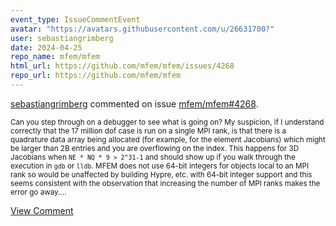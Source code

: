 ```yaml
---
event_type: IssueCommentEvent
avatar: "https://avatars.githubusercontent.com/u/26631700?"
user: sebastiangrimberg
date: 2024-04-25
repo_name: mfem/mfem
html_url: https://github.com/mfem/mfem/issues/4268
repo_url: https://github.com/mfem/mfem
---
```


<a href='https://github.com/sebastiangrimberg' target='_blank'>sebastiangrimberg</a> commented on issue <a href='https://github.com/mfem/mfem/issues/4268' target='_blank'>mfem/mfem#4268</a>.

<small>Can you step through on a debugger to see what is going on? My suspicion, if I understand correctly that the 17 million dof case is run on a single MPI rank, is that there is a quadrature data array being allocated (for example, for the element Jacobians) which might be larger than 2B entries and you are overflowing on the index. This happens for 3D Jacobians when `NE * NQ * 9 > 2^31-1` and should show up if you walk through the execution in `gdb` or `lldb`. MFEM does not use 64-bit integers for objects local to an MPI rank so would be unaffected by building Hypre, etc. with 64-bit integer support and  this seems consistent with the observation that increasing the number of MPI ranks makes the error go away....</small>

<a href='https://github.com/mfem/mfem/issues/4268' target='_blank'>View Comment</a>
